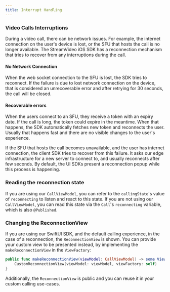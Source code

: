 ```yaml
---
title: Interrupt Handling
---
```


### Video Calls Interruptions

During a video call, there can be network issues. For example, the internet connection on the user's device is lost, or the SFU that hosts the call is no longer available. The StreamVideo iOS SDK has a reconnection mechanism that tries to recover from any interruptions during the call.

#### No Network Connection

When the web socket connection to the SFU is lost, the SDK tries to reconnect. If the failure is due to lost network connection on the device, that is considered an unrecoverable error and after retrying for 30 seconds, the call will be closed.

#### Recoverable errors

When the users connect to an SFU, they receive a token with an expiry date. If the call is long, the token could expire in the meantime. When that happens, the SDK automatically fetches new token and reconnects the user. Usually that happens fast and there are no visible changes to the user's experience. 

If the SFU that hosts the call becomes unavailable, and the user has internet connection, the client SDK tries to recover from this failure. It asks our edge infrastructure for a new server to connect to, and usually reconnects after few seconds. By default, the UI SDKs present a reconnection popup while this process is happening.

### Reading the reconnection state

If you are using our `CallViewModel`, you can refer to the `callingState`'s value of `reconnecting` to listen and react to this state. If you are not using our `CallViewModel`, you can read this state via the `Call`'s `reconnecting` variable, which is also `@Published`.

### Changing the ReconnectionView

If you are using our SwiftUI SDK, and the default calling experience, in the case of a reconnection, the `ReconnectionView` is shown. You can provide your custom view to be presented instead, by implementing the `makeReconnectionView` in the `ViewFactory`:

```swift
public func makeReconnectionView(viewModel: CallViewModel) -> some View {
    CustomReconnectionView(viewModel: viewModel, viewFactory: self)
}
```

Additionally, the `ReconnectionView` is public and you can reuse it in your custom calling use-cases.